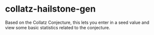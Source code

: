 # collatz-hailstone-gen
Based on the Collatz Conjecture, this lets you enter in a seed value and view some basic statistics related to the conjecture.
